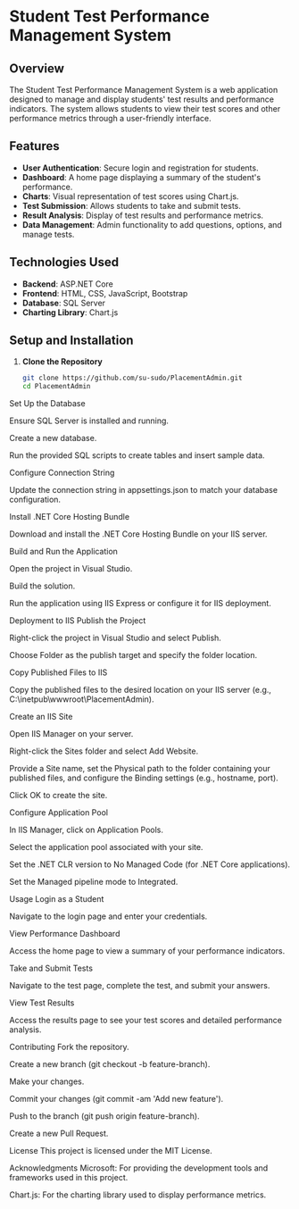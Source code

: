 
# Student Test Performance Management System

## Overview

The Student Test Performance Management System is a web application designed to manage and display students' test results and performance indicators. The system allows students to view their test scores and other performance metrics through a user-friendly interface.

## Features

- **User Authentication**: Secure login and registration for students.
- **Dashboard**: A home page displaying a summary of the student's performance.
- **Charts**: Visual representation of test scores using Chart.js.
- **Test Submission**: Allows students to take and submit tests.
- **Result Analysis**: Display of test results and performance metrics.
- **Data Management**: Admin functionality to add questions, options, and manage tests.

## Technologies Used

- **Backend**: ASP.NET Core
- **Frontend**: HTML, CSS, JavaScript, Bootstrap
- **Database**: SQL Server
- **Charting Library**: Chart.js

## Setup and Installation

1. **Clone the Repository**
   ```bash
   git clone https://github.com/su-sudo/PlacementAdmin.git
   cd PlacementAdmin
Set Up the Database

Ensure SQL Server is installed and running.

Create a new database.

Run the provided SQL scripts to create tables and insert sample data.

Configure Connection String

Update the connection string in appsettings.json to match your database configuration.

Install .NET Core Hosting Bundle

Download and install the .NET Core Hosting Bundle on your IIS server.

Build and Run the Application

Open the project in Visual Studio.

Build the solution.

Run the application using IIS Express or configure it for IIS deployment.

Deployment to IIS
Publish the Project

Right-click the project in Visual Studio and select Publish.

Choose Folder as the publish target and specify the folder location.

Copy Published Files to IIS

Copy the published files to the desired location on your IIS server (e.g., C:\inetpub\wwwroot\PlacementAdmin).

Create an IIS Site

Open IIS Manager on your server.

Right-click the Sites folder and select Add Website.

Provide a Site name, set the Physical path to the folder containing your published files, and configure the Binding settings (e.g., hostname, port).

Click OK to create the site.

Configure Application Pool

In IIS Manager, click on Application Pools.

Select the application pool associated with your site.

Set the .NET CLR version to No Managed Code (for .NET Core applications).

Set the Managed pipeline mode to Integrated.

Usage
Login as a Student

Navigate to the login page and enter your credentials.

View Performance Dashboard

Access the home page to view a summary of your performance indicators.

Take and Submit Tests

Navigate to the test page, complete the test, and submit your answers.

View Test Results

Access the results page to see your test scores and detailed performance analysis.

Contributing
Fork the repository.

Create a new branch (git checkout -b feature-branch).

Make your changes.

Commit your changes (git commit -am 'Add new feature').

Push to the branch (git push origin feature-branch).

Create a new Pull Request.

License
This project is licensed under the MIT License.

Acknowledgments
Microsoft: For providing the development tools and frameworks used in this project.

Chart.js: For the charting library used to display performance metrics.
